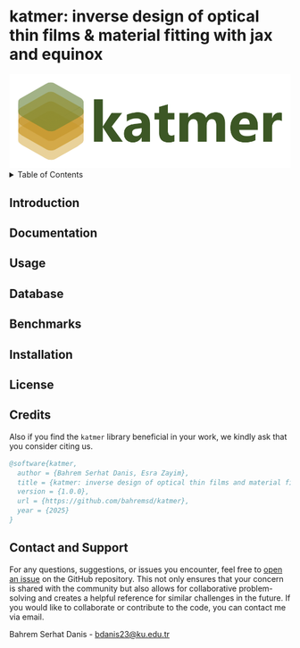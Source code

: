 # **katmer: inverse design of optical thin films & material fitting with jax and equinox**

<div align="center">
  <a href="https://pypi.org/project/katmer/">
    <img src="https://github.com/bahremsd/katmer/blob/master/docs/images/logo_katmer_v1.png" alt="katmer">
  </a>
</div>

<!-- TABLE OF CONTENTS -->
<details>
  <summary>Table of Contents</summary>
  <ol>
    <li><a href="#introduction">Introduction</a></li>
    <li><a href="#documentation">Documentation</a></li>
    <li><a href="#usage">Usage</a></li>
    <li><a href="#database">Database</a></li>
    <li><a href="#benchmarks">Benchmarks</a></li>
    <li><a href="#installation">Installation</a></li>
    <li><a href="#license">License</a></li>
    <li><a href="#credits">Credits</a></li>
    <li><a href="#contact-and-support">Contact and Support</a></li>
  </ol>
</details>


## Introduction

## Documentation

## Usage

## Database

## Benchmarks

## Installation

## License

## Credits

Also if you find the `katmer` library beneficial in your work, we kindly ask that you consider citing us.

```bibtex
@software{katmer,
  author = {Bahrem Serhat Danis, Esra Zayim},
  title = {katmer: inverse design of optical thin films and material fitting with jax and equinox},
  version = {1.0.0},
  url = {https://github.com/bahremsd/katmer},
  year = {2025}
}
```

## Contact and Support

For any questions, suggestions, or issues you encounter, feel free to [open an issue](https://github.com/bahremsd/katmer/issues) on the GitHub repository. This not only ensures that your concern is shared with the community but also allows for collaborative problem-solving and creates a helpful reference for similar challenges in the future. If you would like to collaborate or contribute to the code, you can contact me via email.

Bahrem Serhat Danis - bdanis23@ku.edu.tr
